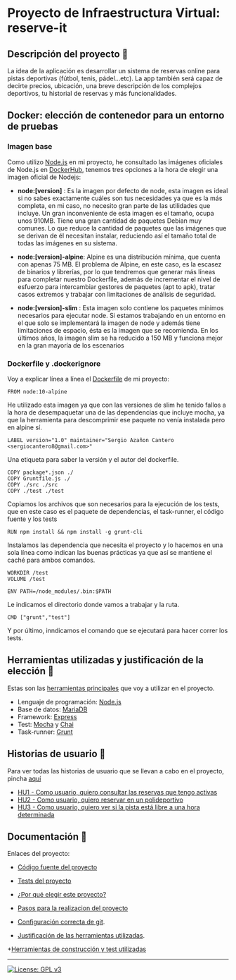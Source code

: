 # Proyecto de Infraestructura Virtual: reserve-it

## Descripción del proyecto :green_book:
La idea de la aplicación es desarrollar un sistema de reservas online para pistas deportivas (fútbol, tenis, pádel...etc). La app también será capaz de decirte precios, ubicación, una breve descripción de los complejos deportivos, tu historial de reservas y más funcionalidades.

## Docker: elección de contenedor para un entorno de pruebas

### Imagen base
Como utilizo [Node.js]((https://nodejs.org/es/)) en mi proyecto, he consultado las imágenes oficiales de Node.js en [DockerHub](https://hub.docker.com/), tenemos tres opciones a la hora de elegir una imagen oficial de Nodejs:

+ **node:[version]** : Es la imagen por defecto de node, esta imagen es ideal si no sabes exactamente cuáles son tus necesidades ya que es la más completa, en mi caso, no necesito gran parte de las utilidades que incluye. Un gran inconveniente de esta imagen es el tamaño, ocupa unos 910MB. Tiene una gran cantidad de paquetes Debian muy comunes. Lo que reduce la cantidad de paquetes que las imágenes que se derivan de él necesitan instalar, reduciendo así el tamaño total de todas las imágenes en su sistema.

+ **node:[version]-alpine**: Alpine es una distribución mínima, que cuenta con apenas 75 MB. El problema de Alpine, en este caso, es la escasez de binarios y librerías, por lo que tendremos que generar más líneas para completar nuestro Dockerfile, además de incrementar el nivel de esfuerzo para intercambiar gestores de paquetes (apt to apk), tratar casos extremos y trabajar con limitaciones de análisis de seguridad.

+ **node:[version]-slim** : Esta imagen solo contiene los paquetes mínimos necesarios para ejecutar node. Si estamos trabajando en un entorno en el que solo se implementará la imagen de node y además tiene limitaciones de espacio, ésta es la imagen que se recomienda. En los últimos años, la imagen slim se ha reducido a 150 MB y funciona mejor en la gran mayoría de los escenarios


### Dockerfile y .dockerignore
Voy a explicar línea a línea el [Dockerfile](https://github.com/sergiocantero8/reserve-it/blob/master/Dockerfile) de mi proyecto:

```
FROM node:10-alpine
```
He utilizado esta imagen ya que con las versiones de slim he tenido fallos a la hora de desempaquetar una de las dependencias que incluye mocha, ya que la herramienta para descomprimir ese paquete no venía instalada pero en alpine sí.

```
LABEL version="1.0" maintainer="Sergio Azañon Cantero <sergiocantero8@gmail.com>"
```
Una etiqueta para saber la versión y el autor del dockerfile.

```
COPY package*.json ./
COPY Gruntfile.js ./
COPY ./src ./src
COPY ./test ./test
```
Copiamos los archivos que son necesarios para la ejecución de los tests, que en este caso es el paquete de dependencias, el task-runner, el código fuente y los tests

```
RUN npm install && npm install -g grunt-cli 
```
Instalamos las dependencia que necesita el proyecto y lo hacemos en una sola línea como indican las buenas prácticas ya que así se mantiene el caché para ambos comandos.

```
WORKDIR /test
VOLUME /test

ENV PATH=/node_modules/.bin:$PATH
```

Le indicamos el directorio donde vamos a trabajar y la ruta.

```
CMD ["grunt","test"]
```
Y por último, inndicamos el comando que se ejecutará para hacer correr los tests.

## Herramientas utilizadas y justificación de la elección :hammer:
Estas son las [herramientas principales](https://github.com/sergiocantero8/ReserveIt-API/blob/master/docs/herramientas.md) que voy a utilizar en el proyecto.

+ Lenguaje de programación: [Node.js](https://nodejs.org/es/)
+ Base de datos: [MariaDB](https://mariadb.org/)
+ Framework: [Express](https://expressjs.com/es/)
+ Test: [Mocha](https://mochajs.org/) y [Chai](https://www.chaijs.com/)
+ Task-runner: [Grunt](https://gruntjs.com/)

## Historias de usuario :busts_in_silhouette:
Para ver todas las historias de usuario que se llevan a cabo en el proyecto, pincha [aquí](https://github.com/sergiocantero8/ReserveIt-API/labels/user-stories)
+ [HU1 - Como usuario, quiero consultar las reservas que tengo activas ](https://github.com/sergiocantero8/ReserveIt-API/issues/3)
+ [HU2 - Como usuario, quiero reservar en un polideportivo](https://github.com/sergiocantero8/ReserveIt-API/issues/8)
+ [HU3 - Como usuario, quiero ver si la pista está libre a una hora determinada](https://github.com/sergiocantero8/ReserveIt-API/issues/9)


## Documentación :page_facing_up:

Enlaces del proyecto: 

+ [Código fuente del proyecto](https://github.com/sergiocantero8/ReserveIt-API/blob/master/src)

+ [Tests del proyecto](https://github.com/sergiocantero8/ReserveIt-API/tree/master/test)

+ [¿Por qué elegir este proyecto?](https://github.com/sergiocantero8/ReserveIt-API/blob/master/docs/eleccion_proyecto.md)

+ [Pasos para la realizacion del proyecto](https://github.com/sergiocantero8/ReserveIt-API/blob/master/docs/pasos.md)

+ [Configuración correcta de git](https://github.com/sergiocantero8/ReserveIt-API/blob/master/docs/git_config.md).

+ [Justificación de las herramientas utilizadas](https://github.com/sergiocantero8/ReserveIt-API/blob/master/docs/herramientas.md).

+[Herramientas de construcción y test utilizadas](https://github.com/sergiocantero8/ReserveIt-API/blob/master/docs/herramientas_test.md)




---
[![License: GPL v3](https://img.shields.io/badge/License-GPLv3-blue.svg)](https://www.gnu.org/licenses/gpl-3.0)
